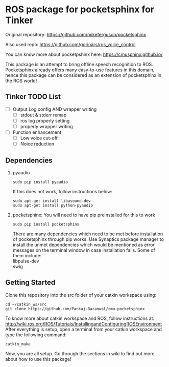 # ROS package for pocketsphinx for Tinker
Original repository: https://github.com/mikeferguson/pocketsphinx  
  
Also used repo: https://github.com/gorinars/ros_voice_control  
  
You can know more about pocketpshinx here: https://cmusphinx.github.io/  
  
This package is an attempt to bring offline speech recognition to ROS. Pocketsphinx already offers many easy-to-use features in this domain, hence this package can be considered as an extension of pocketsphinx in the ROS world!  

## Tinker TODO List

- [ ] Output Log config AND wrapper writing
  - [ ] stdout & stderr remap
  - [ ] ros log properly setting
  - [ ] properly wrapper writing

- [ ] Function enhancement
  - [ ] Low voice cut-off
  - [ ] Noice reduction

## Dependencies  
1) pyaudio  
    ```
    sudo pip install pyaudio
    ```  
    If this does not work, follow instructions below:
    ```
    sudo apt-get install libasound-dev
    sudo apt-get install python-pyaudio
    ```
2) pocketsphinx: You will need to have pip preinstalled for this to work
    ```
    sudo pip install pocketsphinx
    ```
    There are many dependencies which need to be met before installation of pocketsphinx through pip works.
    Use Synaptics package manager to install the unmet dependencies which would be mentioned as error messages on the terminal window in case installation fails. Some of them include:  
    libpulse-dev  
    swig

## Getting Started
Clone this repository into the src folder of your catkin workspace using:  
```  
cd ~/catkin_ws/src
git clone https://github.com/Pankaj-Baranwal/cmu-pocketsphinx
```
To know more about catkin workspace and ROS, follow instructions at: http://wiki.ros.org/ROS/Tutorials/InstallingandConfiguringROSEnvironment  
After everything is setup, open a terminal from your catkin workspace and type the following command:  
``` 
catkin_make
```
Now, you are all setup. Go through the sections in wiki to find out more about how to use this package!
